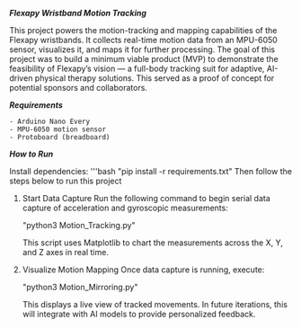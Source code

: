 _____Flexapy Wristband Motion Tracking_____

This project powers the motion-tracking and mapping capabilities of the Flexapy wristbands. It collects real-time motion data from an MPU-6050 sensor, visualizes it, and maps it for further processing. The goal of this project was to build a minimum viable product (MVP) to demonstrate the feasibility of Flexapy’s vision — a full-body tracking suit for adaptive, AI-driven physical therapy solutions. This served as a proof of concept for potential sponsors and collaborators.

_____Requirements_____
    
    - Arduino Nano Every
    - MPU-6050 motion sensor
    - Protoboard (breadboard)

_____How to Run_____

Install dependencies:
'''bash
"pip install -r requirements.txt"
Then follow the steps below to run this project

1. Start Data Capture
    Run the following command to begin serial data capture of acceleration and gyroscopic measurements:
    
    "python3 Motion_Tracking.py"
    
    This script uses Matplotlib to chart the measurements across the X, Y, and Z axes in real time.

2. Visualize Motion Mapping
    Once data capture is running, execute:

    "python3 Motion_Mirroring.py"

    This displays a live view of tracked movements. In future iterations, this will integrate with AI models to provide personalized feedback.